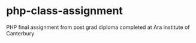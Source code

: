 # php-class-assignment
PHP final assignment from post grad diploma completed at Ara institute of Canterbury
